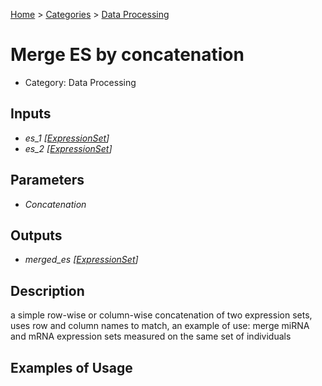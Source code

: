 
[Home](../../../index.html) > [Categories](../../index.html) > [Data Processing](index.html)

# Merge ES by concatenation

* Category: Data Processing

## Inputs

* *es_1 [[ExpressionSet](../../../data_types.html#expressionset)]*
* *es_2 [[ExpressionSet](../../../data_types.html#expressionset)]*

## Parameters

* *Concatenation*

## Outputs

* *merged_es [[ExpressionSet](../../../data_types.html#expressionset)]*

## Description

  a simple row-wise or column-wise concatenation of two expression sets, uses row and column names to match, an example of use: merge miRNA and mRNA expression sets measured on the same set of individuals

## Examples of Usage
        